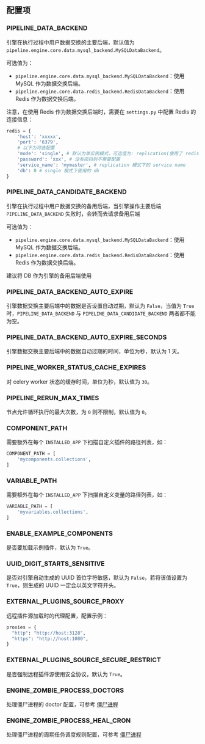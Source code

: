 

## 配置项

### PIPELINE_DATA_BACKEND

引擎在执行过程中用户数据交换的主要后端，默认值为 `pipeline.engine.core.data.mysql_backend.MySQLDataBackend`。

可选值为：
- `pipeline.engine.core.data.mysql_backend.MySQLDataBackend`：使用 MySQL 作为数据交换后端。
- `pipeline.engine.core.data.redis_backend.RedisDataBackend`：使用 Redis 作为数据交换后端。

注意，在使用 Redis 作为数据交换后端时，需要在 `settings.py` 中配置 Redis 的连接信息：

```python
redis = {
    'host': 'xxxxx',
    'port': '6379',
    # 以下为可选配置
    'mode': 'single', # 默认为单实例模式，可选值为: replication(使用了 redis sentinel 的集群), cluster(集群模式), single(单实例)
    'password': 'xxx', # 没有密码则不需要配置
    'service_name': 'mymaster', # replication 模式下的 service name
    'db': 0 # single 模式下使用的 db
}
```

### PIPELINE_DATA_CANDIDATE_BACKEND

引擎在执行过程中用户数据交换的备用后端，当引擎操作主要后端 `PIPELINE_DATA_BACKEND` 失败时，会转而去请求备用后端

可选值为：
- `pipeline.engine.core.data.mysql_backend.MySQLDataBackend`：使用 MySQL 作为数据交换后端。
- `pipeline.engine.core.data.redis_backend.RedisDataBackend`：使用 Redis 作为数据交换后端。

建议将 DB 作为引擎的备用后端使用

### PIPELINE_DATA_BACKEND_AUTO_EXPIRE

引擎数据交换主要后端中的数据是否设置自动过期，默认为 `False`，当值为 `True` 时，`PIPELINE_DATA_BACKEND` 与 `PIPELINE_DATA_CANDIDATE_BACKEND` 两者都不能为空。

### PIPELINE_DATA_BACKEND_AUTO_EXPIRE_SECONDS

引擎数据交换主要后端中的数据自动过期的时间，单位为秒，默认为 1 天。

### PIPELINE_WORKER_STATUS_CACHE_EXPIRES

对 celery worker 状态的缓存时间，单位为秒，默认值为 `30`。

### PIPELINE_RERUN_MAX_TIMES

节点允许循环执行的最大次数，为 `0` 则不限制，默认值为 `0`。

### COMPONENT_PATH

需要额外在每个 `INSTALLED_APP` 下扫描自定义插件的路径列表，如：

```python
COMPONENT_PATH = [
    'mycomponents.collections',
]
```

### VARIABLE_PATH

需要额外在每个 `INSTALLED_APP` 下扫描自定义变量的路径列表，如：

```python
VARIABLE_PATH = [
    'myvariables.collections',
]
```

### ENABLE_EXAMPLE_COMPONENTS

是否要加载示例插件，默认为 `True`。

### UUID_DIGIT_STARTS_SENSITIVE

是否对引擎自动生成的 UUID 首位字符敏感，默认为 `False`，若将该值设置为 `True`，则生成的 UUID 一定会以英文字符开头。

### EXTERNAL_PLUGINS_SOURCE_PROXY

远程插件源加载时的代理配置，配置示例：

```python
proxies = {
  "http": "http://host:3128",
  "https": "http://host:1080",
}
```

### EXTERNAL_PLUGINS_SOURCE_SECURE_RESTRICT

是否强制远程插件源使用安全协议，默认为 `True`。

### ENGINE_ZOMBIE_PROCESS_DOCTORS

处理僵尸进程的 doctor 配置，可参考 [僵尸进程](./user_guide_zombie_process.md)

### ENGINE_ZOMBIE_PROCESS_HEAL_CRON

处理僵尸进程的周期任务调度规则配置，可参考 [僵尸进程](./user_guide_zombie_process.md)
